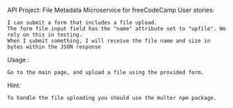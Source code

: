 
API Project: File Metadata Microservice for freeCodeCamp
User stories:

    I can submit a form that includes a file upload.
    The form file input field has the "name" attribute set to "upfile". We rely on this in testing.
    When I submit something, I will receive the file name and size in bytes within the JSON response

Usage :

    Go to the main page, and upload a file using the provided form.

Hint:

    To handle the file uploading you should use the multer npm package.

